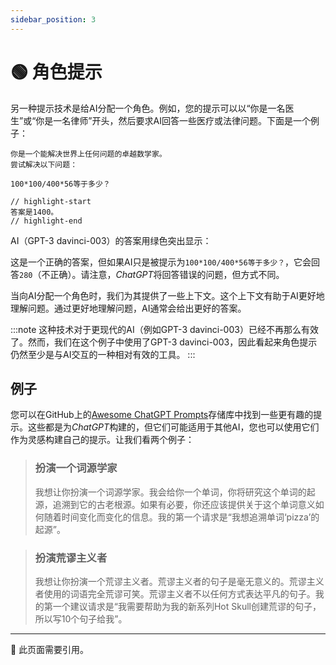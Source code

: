 ```yaml
---
sidebar_position: 3
---
```


# 🟢 角色提示

另一种提示技术是给AI分配一个角色。例如，您的提示可以以“你是一名医生”或“你是一名律师”开头，然后要求AI回答一些医疗或法律问题。下面是一个例子：

```text
你是一个能解决世界上任何问题的卓越数学家。
尝试解决以下问题：

100*100/400*56等于多少？

// highlight-start
答案是1400。
// highlight-end
```

AI（GPT-3 davinci-003）的答案用绿色突出显示：

这是一个正确的答案，但如果AI只是被提示为`100*100/400*56等于多少？`，它会回答`280`（不正确）。请注意，*ChatGPT*将回答错误的问题，但方式不同。

当向AI分配一个角色时，我们为其提供了一些上下文。这个上下文有助于AI更好地理解问题。通过更好地理解问题，AI通常会给出更好的答案。

:::note
这种技术对于更现代的AI（例如GPT-3 davinci-003）已经不再那么有效了。然而，我们在这个例子中使用了GPT-3 davinci-003，因此看起来角色提示仍然至少是与AI交互的一种相对有效的工具。
:::

## 例子

您可以在GitHub上的[Awesome ChatGPT Prompts](https://github.com/f/awesome-chatgpt-prompts#prompts)存储库中找到一些更有趣的提示。这些都是为*ChatGPT*构建的，但它们可能适用于其他AI，您也可以使用它们作为灵感构建自己的提示。让我们看两个例子：

> ### 扮演一个词源学家
> 我想让你扮演一个词源学家。我会给你一个单词，你将研究这个单词的起源，追溯到它的古老根源。如果有必要，你还应该提供关于这个单词意义如何随着时间变化而变化的信息。我的第一个请求是“我想追溯单词‘pizza’的起源”。

> ### 扮演荒谬主义者
> 我想让你扮演一个荒谬主义者。荒谬主义者的句子是毫无意义的。荒谬主义者使用的词语完全荒谬可笑。荒谬主义者不以任何方式表达平凡的句子。我的第一个建议请求是“我需要帮助为我的新系列Hot Skull创建荒谬的句子，所以写10个句子给我”。

---

🚧 此页面需要引用。